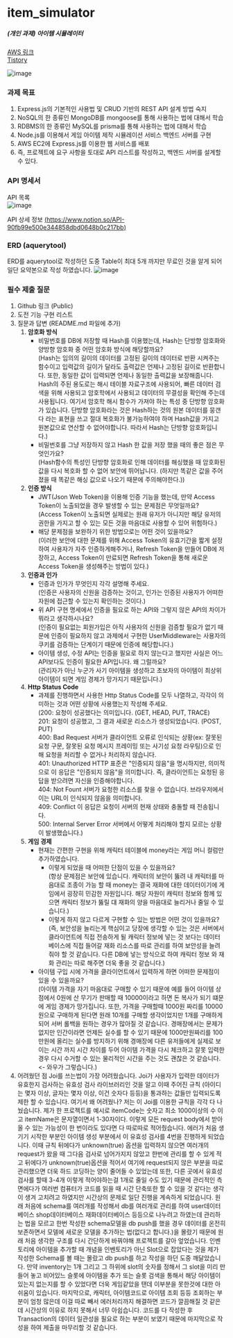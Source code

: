 # item_simulator
##### (개인 과제) 아이템 시뮬레이터
[AWS 링크](https://yonghyeon.store:3018/) <br/>
[Tistory](https://dydgustmdfl1231.tistory.com/49)

![image](https://github.com/user-attachments/assets/65222b11-7a02-4650-916e-7e13287648f0)


### 과제 목표
1. Express.js의 기본적인 사용법 및 CRUD 기반의 REST API 설계 방법 숙지
2. NoSQL의 한 종류인 MongoDB를 mongoose를 통해 사용하는 법에 대해서 학습
3. RDBMS의 한 종류인 MySQL를 prisma를 통해 사용하는 법에 대해서 학습
4. Node.js를 이용해서 게임 아이템 제작 시뮬레이션 서비스 백엔드 서버를 구현
5. AWS EC2에 Express.js를 이용한 웹 서비스를 배포
6. 즉, 프로젝트에 요구 사항을 토대로 API 리스트를 작성하고, 백엔드 서버를 설계할 수 있다.

### API 명세서
API 목록 <br/>
![image](https://github.com/user-attachments/assets/0f7f2432-01de-4184-8da1-c5bbda752660)

API 상세 정보 
[(https://www.notion.so/API-90fb99e500e344858dbd0648b0c217bb)](https://www.notion.so/API-90fb99e500e344858dbd0648b0c217bb?pvs=4)

### ERD (aquerytool)
ERD를 aquerytool로 작성하던 도중 Table이 최대 5개 까지만 무료인 것을 알게 되어 일단 요약본으로 작성 하였습니다.
![image](https://github.com/user-attachments/assets/13ac0a81-168f-4a87-acee-7b75372ac995)


### 필수 제출 질문
1. Github 링크 (Public)
2. 도전 기능 구현 리스트
3. 질문과 답변 (README.md 파일에 추가)
    1. **암호화 방식**
        - 비밀번호를 DB에 저장할 때 Hash를 이용했는데, Hash는 단방향 암호화와 양방향 암호화 중 어떤 암호화 방식에 해당할까요? <br/>
            (Hash는 임의의 길이의 데이터를 고정된 길이의 데이터로 반환 시켜주는 함수이고 입력값의 길이가 달라도 출력값은 언제나 고정된 길이로 반환합니다.
             또한, 동일한 값이 입력되면 언제나 동일한 출력값을 보장해줍니다.
             Hash의 주된 용도로는 해시 테이블 자료구조에 사용되어, 빠른 데이터 검색을 위해 사용되고 암호학에서 사용되고 데이터의 무결성을 확인해 주는데 사용됩니다.
             여기서 암호학 해시 함수가 가져야 하는 특성 중 단방향 암호화가 있습니다.
             단방향 암호화라는 것은 Hash하는 것의 원본 데이터를 뭉갠다 라는 표현을 쓰고 절대 복호화가 불가능하여야 하며 Hash값을 가지고 원본값으로 연산할 수 없어야합니다.
             따라서 Hash는 단방향 암호화입니다.)
        - 비밀번호를 그냥 저장하지 않고 Hash 한 값을 저장 했을 때의 좋은 점은 무엇인가요? <br/>
            (Hash함수의 특성인 단방향 암호화로 인해 데이터를 해싱했을 때 암호화된 값을 다시 복호화 할 수 없어 보안에 뛰어납니다. (하지만 똑같은 값을 주어졌을 때 똑같은 해싱 값으로 나오기 때문에 주의해야한다.))
    2. **인증 방식**
        - JWT(Json Web Token)을 이용해 인증 기능을 했는데, 만약 Access Token이 노출되었을 경우 발생할 수 있는 문제점은 무엇일까요? <br/>
            (Access Token이 노출되면 실제로는 원래 유저가 아니지만 해당 유저의 권한을 가지고 할 수 있는 모든 것을 마음대로 사용할 수 있어 위험하다.)
        - 해당 문제점을 보완하기 위한 방법으로는 어떤 것이 있을까요? <br/>
            (이러한 보안에 대한 문제를 위해 Access Token의 유효기간을 짧게 설정하여 사용자가 자주 인증하게해주거나, Refresh Token을 만들어 DB에 저장하고, Access Token이 만료되면 Refresh Token을 통해 새로운 Access Token을 생성해주는 방법이 있다.)
    3. **인증과 인가**
        - 인증과 인가가 무엇인지 각각 설명해 주세요. <br/>
            (인증은 사용자의 신원을 검증하는 것이고, 인가는 인증된 사용자가 어떠한 자원에 접근할 수 있는지 확인하는 것이다.)
        - 위 API 구현 명세에서 인증을 필요로 하는 API와 그렇지 않은 API의 차이가 뭐라고 생각하시나요? <br/>
            (인증이 필요없는 회원가입은 아직 사용자의 신원을 검증할 필요가 없기 때문에 인증이 필요하지 않고 과제에서 구현한 UserMiddleware는 사용자의 쿠키를 검증하는 단계이기 때문에 인증에 해당합니다.)
        - 아이템 생성, 수정 API는 인증을 필요로 하지 않는다고 했지만 사실은 어느 API보다도 인증이 필요한 API입니다. 왜 그럴까요? <br/>
            (관리자가 아닌 누군가 사기 아이템을 생성하고 초보자의 아이템이 최상위 아이템이 되면 게임 경제가 망가지기 때문입니다.)
    4. **Http Status Code**
        - 과제를 진행하면서 사용한 Http Status Code를 모두 나열하고, 각각이 의미하는 것과 어떤 상황에 사용했는지 작성해 주세요. <br/>
            (200: 요청이 성공했다는 의미입니다. (GET, HEAD, PUT, TRACE) <br/>
             201: 요청이 성공했고, 그 결과 새로운 리소스가 생성되었습니다. (POST, PUT) <br/>
             400: Bad Request 서버가 클라이언트 오류로 인식되는 상황(ex: 잘못된 요청 구문, 잘못된 요청 메시지 프레이밍 또는 사기성 요청 라우팅)으로 인해 요청을 처리할 수 없거나 처리하지 않습니다. <br/>
             401: Unauthorized HTTP 표준은 "인증되지 않음"을 명시하지만, 의미적으로 이 응답은 "인증되지 않음"을 의미합니다. 즉, 클라이언트는 요청된 응답을 받으려면 자신을 인증해야합니다. <br/>
             404: Not Fount 서버가 요청한 리소스를 찾을 수 없습니다. 브라우저에서 이는 URL이 인식되지 않음을 의미합니다. <br/>
             409: Conflict 이 응답은 요청이 서버의 현재 상태와 충돌할 때 전송됩니다. <br/>
             500: Internal Server Error 서버에서 어떻게 처리해야 할지 모르는 상황이 발생했습니다.)    <br/>
    5. **게임 경제**
        - 현재는 간편한 구현을 위해 캐릭터 테이블에 money라는 게임 머니 컬럼만 추가하였습니다.
            - 이렇게 되었을 때 어떠한 단점이 있을 수 있을까요? <br/>
             (항상 문제점은 보안에 있습니다. 캐릭터의 보안이 뚫려 내 캐릭터를 마음대로 조종이 가능 할 때 money는 결국 재화에 대한 데이터이기에 게임에서 굉장히 민감한 자원입니다.
              해당 자원이 캐릭터 정보와 함께 있으면 캐릭터 정보가 뚫릴 댸 재화의 양을 마음대로 늘리거나 줄일 수 있습니다.)
            - 이렇게 하지 않고 다르게 구현할 수 있는 방법은 어떤 것이 있을까요? <br/>
             (즉, 보안성을 늘리는게 핵심이고 당장에 생각할 수 있는 것은 서버에서 클라이언트에 직접 전송하게 될 캐릭터 정보에 넣는 것 보다는 데이터베이스에 직접 들어갈 재화 리소스를 따로 관리를 하여
              보안성을 늘려줘야 할 것 같습니다. 다른 DB에 넣는 방식으로 하여 캐릭터 정보 와 재화 관리는 따로 해주면 더욱 좋을 것 같습니다.)
        - 아이템 구입 시에 가격을 클라이언트에서 입력하게 하면 어떠한 문제점이 있을 수 있을까요? <br/>
             (아이템 가격을 자기 마음대로 구매할 수 있기 때문에 예를 들어 아이템 상점에서 0원에 산 무기가 판매할 때 10000이라고 하면 돈 복사가 되기 떄문에 게임 경제가 망가집니다.
              또한, 가격을 구매할때 1000원 짜리를 10000원으로 구매하게 된다면 원래 10개를 구매할 생각이었지만 1개를 구매하게 되어 서버 롤백을 원하는 경우가 많아질 것 같습니다.
              경매장에서는 문제가 없지만 인간이라면 언제든 실수를 할 수 있기 때문에 1000만원짜리를 100만원에 올리는 실수를 방지하기 위해 경매장에 다른 유저들에게 실제로 보이는 시간 까지 시간 차이를 두어
              아이템 가격을 다시 체크하고 잘못 입력한 경우 다시 수거할 수 있는 물리적인 시간을 주는 것도 괜찮은 것 같습니다. <- 와우가 그렇습니다.)
4. 어려웠던 점
   Joi를 쓰는법이 가장 어려웠습니다. Joi가 사용자가 입력한 데이터가 유효한지 검사하는 유효성 검사 라이브러리인 것을 알고 이때 주어진 규칙
   (아이디는 몇자 이상, 글자는 몇자 이상, 이건 숫자다 등등)을 통과하는 값들만 입력되도록 제한 할 수 있습니다.
   여기서 왜 어려웠나? 저는 이 Joi를 이용한 규칙을 각각 다 나눴습니다. 제가 한 프로젝트를 예시로 itemCode는 숫자고 최소 1000이상의 수 이고 itemName은 문자열이면서 1-30자이다.
   이렇게 모든 request body에서 받아올 수 있는 가능성이 한 번이라도 있다면 다 따로따로 적어줬습니다.
   에러가 처음 생기기 시작한 부분인 아이템 생성 부분에서 이 유효성 검사를 4번을 진행하게 되었습니다. 이때 규칙 뒤에다가 unknown(true) 옵션을 입력하지 않으면 여러개의 request가 왔을 때
   그다음 검사로 넘어가지지 않았고 한번에 관리를 할 수 있게 적고 뒤에다가 unknown(true)옵션을 적어서
   여기에 request되지 않은 부분을 따로 관리했으면 더욱 하드 코딩하는 양이 줄어들 수 있었는데 또한, 다른 곳에서 유효성 검사를 할때 3-4개 이렇게 적어야하는걸 1개로 줄일 수도 있기
   때문에 관리적인 측면에다가 여러번 컴퓨터가 코드를 읽을 때 시간 단축또한 할 수 있을 것 같다는 생각이 생겨 고치려고
   하였지만 시간상의 문제로 일단 진행을 계속하게 되었습니다.
   원래 처음에 schema를 여러개를 작성해서 db를 여러개로 관리를 하여 user데이터베이스 shop데이터베이스 재화데이터베이스 등등으로 나누려고 하였는데 관리하는 법을 모르고
   한번 작성한 schema모델을 db push를 했을 경우 데이터를 온전히 보존하면서 모델에 새로운 모델을 추가하는 법(없다고 합니다.)을
   몰랐기 때문에 원래 처음 생각한 구조를 다시 간단하게 바꿔야해 프로젝트를 갈아 엎었습니다.
   인벤토리에 아이템을 추가할 때 개념을 인벤토리가 아닌 Slot으로 잡았다는 것을 제가 작성한 Schema를 볼 때는 몰랐고 db push를 하고 작성을 하던 도중 깨달았습니다.
   만약 inventory는 1개 그리고 그 하위에 slot의 숫자를 정해서 그 slot을 미리 만들어 놓고 비어있느 슬롯에 아이템을 추가 또는 슬롯
   검색을 통해서 해당 아이템이 있는지 없는지를 할 수 있었다면 더욱 게임같았을 탠데 이부분을 못한것에 대한 아쉬움이 있습니다.
   마지막으로, 캐릭터, 아이템코드로 아이템 조회 등등 조회하는 부분이 엄청 많은데 이걸 따로 빼서 에러처리까지 해결하면 코드가 깔끔해질 것 같은데 시간상의 이유로 하지 못해서 너무 아쉽습니다.
   코드를 다 작성한 후 Transaction의 데이터 일관성을 필요로 하는 부분이 보였기 때문에 마지막으로 작성을 하여 제출을 마무리할 것 같습니다.
